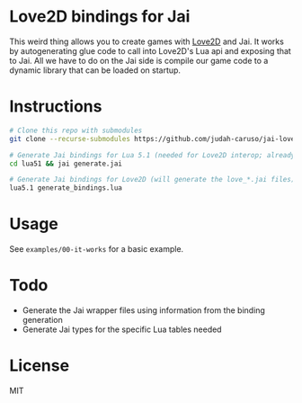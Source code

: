 # Love2D bindings for Jai

This weird thing allows you to create games with [Love2D](https://love2d.org) and Jai. It works by autogenerating glue code to call into Love2D's Lua api and exposing that to Jai. All we have to do on the Jai side is compile our game code to a dynamic library that can be loaded on startup.

# Instructions

```bash
# Clone this repo with submodules
git clone --recurse-submodules https://github.com/judah-caruso/jai-love2d

# Generate Jai bindings for Lua 5.1 (needed for Love2D interop; already done)
cd lua51 && jai generate.jai

# Generate Jai bindings for Love2D (will generate the love_*.jai files)
lua5.1 generate_bindings.lua
```

# Usage

See `examples/00-it-works` for a basic example.

# Todo

- Generate the Jai wrapper files using information from the binding generation
- Generate Jai types for the specific Lua tables needed

# License

MIT
